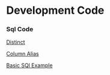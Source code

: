 # Development Code
### Sql Code
[Distinct](https://github.com/TechCodeDev/Development_Code/blob/main/Sql/Select.sql)

[Column Alias](https://github.com/TechCodeDev/Development_Code/blob/main/Sql/ColumnAlias.sql)

[Basic SQl Example](https://github.com/TechCodeDev/Development_Code/blob/main/BasicSql.sql)



